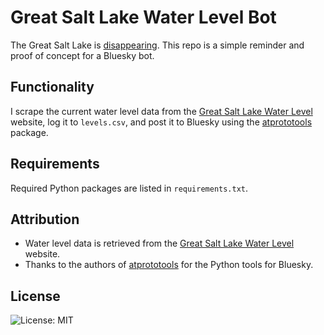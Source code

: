 # Great Salt Lake Water Level Bot


The Great Salt Lake is [disappearing](https://www.reuters.com/business/environment/utahs-great-salt-lake-is-drying-out-threatening-ecological-economic-disaster-2022-07-14/). This repo is a simple reminder and proof of concept for a Bluesky bot.

## Functionality

I scrape the current water level data from the [Great Salt Lake Water Level](http://greatsalt.uslakes.info/Level.asp) website, log it to `levels.csv`, and post it to Bluesky using the [atprototools](https://github.com/iandklatzco/atprototools) package.

## Requirements

Required Python packages are listed in `requirements.txt`.

## Attribution

- Water level data is retrieved from the [Great Salt Lake Water Level](http://greatsalt.uslakes.info/Level.asp) website.
- Thanks to the authors of [atprototools](https://github.com/ianklatzco/atprototools) for the Python tools for Bluesky.


## License

![License: MIT](https://img.shields.io/badge/License-MIT-yellow.svg)
